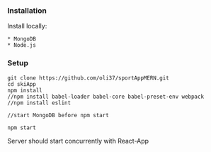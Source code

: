 ### Installation
Install locally:

    * MongoDB
    * Node.js

### Setup

    git clone https://github.com/oli37/sportAppMERN.git
    cd skiApp
    npm install
    //npm install babel-loader babel-core babel-preset-env webpack
    //npm install eslint
    
    //start MongoDB before npm start
    
    npm start
    
Server should start concurrently with React-App

